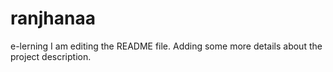 # ranjhanaa
e-lerning
I am editing the README file. Adding some more details about the project description.
